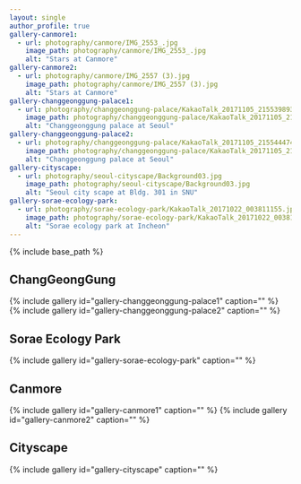 ```yaml
---
layout: single
author_profile: true
gallery-canmore1:
  - url: photography/canmore/IMG_2553_.jpg
    image_path: photography/canmore/IMG_2553_.jpg
    alt: "Stars at Canmore"
gallery-canmore2:
  - url: photography/canmore/IMG_2557 (3).jpg
    image_path: photography/canmore/IMG_2557 (3).jpg
    alt: "Stars at Canmore"
gallery-changgeonggung-palace1:
  - url: photography/changgeonggung-palace/KakaoTalk_20171105_215539893_.jpg
    image_path: photography/changgeonggung-palace/KakaoTalk_20171105_215539893_.jpg
    alt: "Changgeonggung palace at Seoul"
gallery-changgeonggung-palace2:
  - url: photography/changgeonggung-palace/KakaoTalk_20171105_215544474_.jpg
    image_path: photography/changgeonggung-palace/KakaoTalk_20171105_215544474_.jpg
    alt: "Changgeonggung palace at Seoul"
gallery-cityscape:
  - url: photography/seoul-cityscape/Background03.jpg
    image_path: photography/seoul-cityscape/Background03.jpg
    alt: "Seoul city scape at Bldg. 301 in SNU"
gallery-sorae-ecology-park:
  - url: photography/sorae-ecology-park/KakaoTalk_20171022_003811155.jpg
    image_path: photography/sorae-ecology-park/KakaoTalk_20171022_003811155.jpg
    alt: "Sorae ecology park at Incheon"
---
```


{% include base_path %}

## ChangGeongGung

{% include gallery id="gallery-changgeonggung-palace1" caption="" %}
{% include gallery id="gallery-changgeonggung-palace2" caption="" %}

## Sorae Ecology Park

{% include gallery id="gallery-sorae-ecology-park" caption="" %}

## Canmore

{% include gallery id="gallery-canmore1" caption="" %}
{% include gallery id="gallery-canmore2" caption="" %}

## Cityscape

{% include gallery id="gallery-cityscape" caption="" %}

